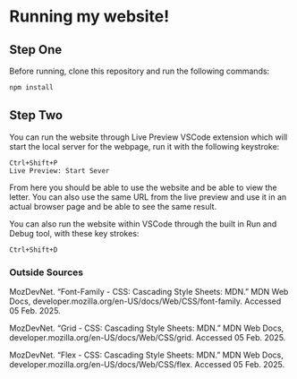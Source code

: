 # Running my website!

## Step One

Before running, clone this repository and run the following commands:

```bash
npm install
```
## Step Two

You can run the website through Live Preview VSCode extension which will start the local server for the webpage, run it with the following keystroke: 

    Ctrl+Shift+P
    Live Preview: Start Sever

From here you should be able to use the website and be able to view the letter.
You can also use the same URL from the live preview and use it in an actual browser page and be able to see the same result. 

You can also run the website within VSCode through the built in Run and Debug tool, with these key strokes:

    Ctrl+Shift+D

### Outside Sources 
MozDevNet. “Font-Family - CSS: Cascading Style Sheets: MDN.” MDN Web Docs, developer.mozilla.org/en-US/docs/Web/CSS/font-family. Accessed 05 Feb. 2025. 

MozDevNet. “Grid - CSS: Cascading Style Sheets: MDN.” MDN Web Docs, developer.mozilla.org/en-US/docs/Web/CSS/grid. Accessed 05 Feb. 2025. 

MozDevNet. “Flex - CSS: Cascading Style Sheets: MDN.” MDN Web Docs, developer.mozilla.org/en-US/docs/Web/CSS/flex. Accessed 05 Feb. 2025. 


